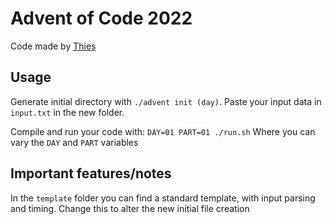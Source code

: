 # Advent of Code 2022

Code made by [Thies](https://github.com/thiesjoo)

## Usage

Generate initial directory with `./advent init (day)`.
Paste your input data in `input.txt` in the new folder.

Compile and run your code with:
`DAY=01 PART=01 ./run.sh`
Where you can vary the `DAY` and `PART` variables

## Important features/notes

In the `template` folder you can find a standard template, with input parsing and timing. Change this to alter the new initial file creation
